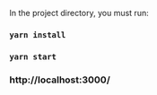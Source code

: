 In the project directory, you must run:

### `yarn install`

### `yarn start`

### http://localhost:3000/
